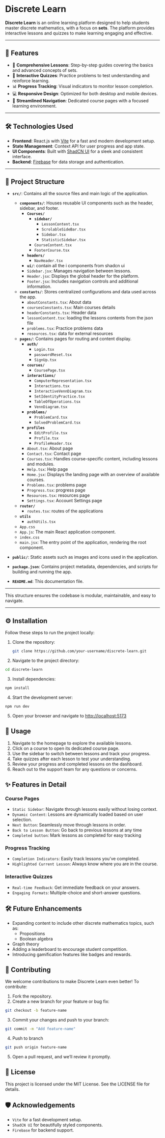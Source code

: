 # Discrete Learn

**Discrete Learn** is an online learning platform designed to help students master discrete mathematics, with a focus on **sets**. The platform provides interactive lessons and quizzes to make learning engaging and effective.

---

## 🚀 Features

- 📘 **Comprehensive Lessons**: Step-by-step guides covering the basics and advanced concepts of sets.
- 📝 **Interactive Quizzes**: Practice problems to test understanding and reinforce learning.
- 📊 **Progress Tracking**: Visual indicators to monitor lesson completion.
- 💻 **Responsive Design**: Optimized for both desktop and mobile devices.
- 🔄 **Streamlined Navigation**: Dedicated course pages with a focused learning environment.

---

## 🛠️ Technologies Used

- **Frontend**: React.js with [Vite](https://vitejs.dev/) for a fast and modern development setup.
- **State Management**: Context API for user progress and app state.
- **UI Components**: Built with [ShadCN UI](https://shadcn.dev/) for a sleek and consistent interface.
- **Backend**: [Firebase](https://firebase.google.com/) for data storage and authentication.

---

## 📂 Project Structure


- **`src/`**: Contains all the source files and main logic of the application.
  - **`components/`**: Houses reusable UI components such as the header, sidebar, and footer.
    - **`Courses/`**
      * **`sidebar/`**
        - `LessonContent.tsx`
        - `ScrolableSideBar.tsx`
        - `Sidebar.tsx`
        - `StatisticSidebar.tsx`
      * `CourseContent.tsx`
      * `FooterCourse.tsx`
    - **`headers/`**
      * `NavHeader.tsx`
    - **`ui/`**: contain all the i components from shadcn ui
    - `Sidebar.jsx`: Manages navigation between lessons.
    - `Header.jsx`: Displays the global header for the platform.
    - `Footer.jsx`: Includes navigation controls and additional information.
  - **`constants/`**: Stores centralized configurations and data used across the app.
    - `aboutConstants.tsx`: About data
    - `coursesConstants.tsx`: Main courses details
    - `headerConstants.tsx`: Header data
    - `lessonContent.tsx`: loading the lessons contents from the json file
    - `problems.tsx`: Practice problems data
    - `resources.tsx`: data for external resources
  - **`pages/`**: Contains pages for routing and content display.
    - **`auth/`**
      * `Login.tsx`
      * `passwordReset.tsx`
      * `SignUp.tsx`
    - **`courses/`**
      * `CoursePage.tsx`
    - **`interactions/`**
      * `ComputerRepresentation.tsx`
      * `Interactions.tsx`
      * `InteractiveVennDiagram.tsx`
      * `SetIdentityPractice.tsx`
      * `TableOfOperations.tsx`
      * `VennDiagram.tsx`
    - **`problems/`**
      * `ProblemCard.tsx`
      * `SolvedProblemCard.tsx`
    - **`profiles`**
      * `EditProfile.tsx`
      * `Profile.tsx`
      * `ProfileHeader.tsx`
    - `About.tsx`: About page
    - `Contact.tsx`: Contact page
    - `Courses.tsx`: Handles course-specific content, including lessons and modules.
    - `Help.tsx`: Help page
    - `Home.jsx`: Displays the landing page with an overview of available courses.
    - `Problems.tsx`: problems page
    - `Progress.tsx`: progress page
    - `Resources.tsx`: resources page
    - `Settings.tsx`: Account Settings page
  - **`router/`**
    - `routes.tsx`: routes of the applications
  - **`utils`**
    - `authUtils.tsx`
  - `App.css`
  - `App.js`: The main React application component.
  - `index.css`
  - `main.jsx`: The entry point of the application, rendering the root component.

- **`public/`**: Static assets such as images and icons used in the application.

- **`package.json`**: Contains project metadata, dependencies, and scripts for building and running the app.

- **`README.md`**: This documentation file.

---

This structure ensures the codebase is modular, maintainable, and easy to navigate.


---

## ⚙️ Installation

Follow these steps to run the project locally:

1. Clone the repository:
   ```bash
   git clone https://github.com/your-username/discrete-learn.git
   ```

2. Navigate to the project directory:
```bash
cd discrete-learn
```

3. Install dependencies:
```bash
npm install
```

4. Start the development server:
```bash
npm run dev
```

5. Open your browser and navigate to [http://localhost:5173](http://localhost:517)

## 📖 Usage
1. Navigate to the homepage to explore the available lessons.
2. Click on a course to open its dedicated course page.
3. Use the sidebar to switch between lessons and track your progress.
4. Take quizzes after each lesson to test your understanding.
5. Review your progress and completed lessons on the dashboard.
6. Reach out to the support team for any questions or concerns.

## ✨ Features in Detail
### Course Pages
* `Static Sidebar`: Navigate through lessons easily without losing context.
* `Dynamic Content`: Lessons are dynamically loaded based on user selection.
* `Next Button`: Seamlessly move through lessons in order.
* `Back to Lesson Button`: Go back to previous lessons at any time
* `Completed button`: Mark lessons as completed for easy tracking

### Progress Tracking
* `Completion Indicators`: Easily track lessons you’ve completed.
* `Highlighted Current Lesson`: Always know where you are in the course.

### Interactive Quizzes
* `Real-time Feedback`: Get immediate feedback on your answers.
* `Engaging Formats`: Multiple-choice and short-answer questions.

## 🛠️ Future Enhancements
* Expanding content to include other discrete mathematics topics, such as:
  * Propositions
  * Boolean algebra
* Graph theory
* Adding a leaderboard to encourage student competition.
* Introducing gamification features like badges and rewards.


## 🤝 Contributing
We welcome contributions to make Discrete Learn even better! To contribute:

1. Fork the repository.
2. Create a new branch for your feature or bug fix:
```bash
git checkout -b feature-name
```
3. Commit your changes and push to your branch:
```bash
git commit -m "Add feature-name"
```
4. Push to branch
```bash
git push origin feature-name
```
5. Open a pull request, and we’ll review it promptly.

## 📄 License
This project is licensed under the MIT License. See the LICENSE file for details.

## 🛡️ Acknowledgements
* `Vite` for a fast development setup.
* `ShadCN UI` for beautifully styled components.
* `Firebase` for backend support.

